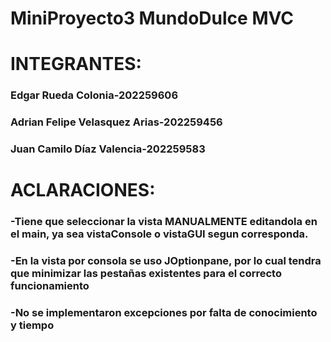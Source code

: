 # MiniProyecto3 MundoDulce MVC
# INTEGRANTES:

### Edgar Rueda Colonia-202259606 
### Adrian Felipe Velasquez Arias-202259456  
### Juan Camilo Díaz Valencia-202259583 

# ACLARACIONES:
### -Tiene que seleccionar la vista MANUALMENTE editandola en el main, ya sea vistaConsole o vistaGUI segun corresponda.
### -En la vista por consola se uso JOptionpane, por lo cual tendra que minimizar las pestañas existentes para el correcto funcionamiento
### -No se implementaron excepciones por falta de conocimiento y tiempo



